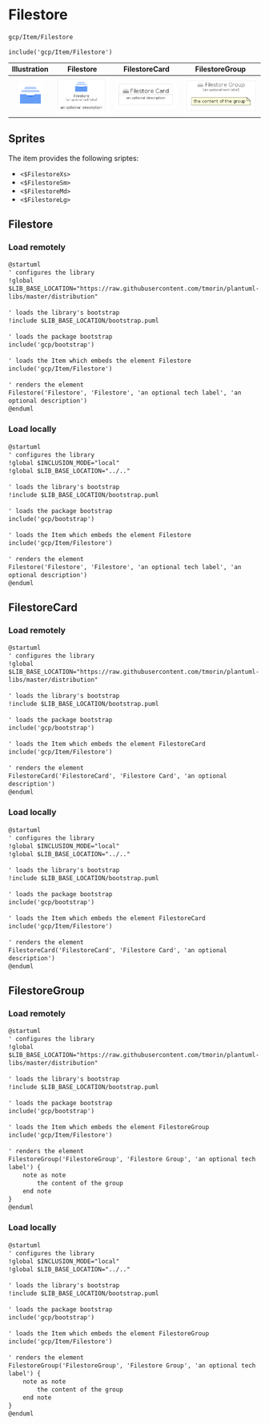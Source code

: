 # Filestore


```text
gcp/Item/Filestore
```

```text
include('gcp/Item/Filestore')
```



| Illustration | Filestore | FilestoreCard | FilestoreGroup |
| :---: | :---: | :---: | :---: |
| ![illustration for Illustration](../../gcp/Item/Filestore.png) | ![illustration for Filestore](../../gcp/Item/Filestore.Local.png) | ![illustration for FilestoreCard](../../gcp/Item/FilestoreCard.Local.png) | ![illustration for FilestoreGroup](../../gcp/Item/FilestoreGroup.Local.png) |



## Sprites
The item provides the following sriptes:

- `<$FilestoreXs>`
- `<$FilestoreSm>`
- `<$FilestoreMd>`
- `<$FilestoreLg>`





## Filestore

### Load remotely
```plantuml
@startuml
' configures the library
!global $LIB_BASE_LOCATION="https://raw.githubusercontent.com/tmorin/plantuml-libs/master/distribution"

' loads the library's bootstrap
!include $LIB_BASE_LOCATION/bootstrap.puml

' loads the package bootstrap
include('gcp/bootstrap')

' loads the Item which embeds the element Filestore
include('gcp/Item/Filestore')

' renders the element
Filestore('Filestore', 'Filestore', 'an optional tech label', 'an optional description')
@enduml
```

### Load locally
```plantuml
@startuml
' configures the library
!global $INCLUSION_MODE="local"
!global $LIB_BASE_LOCATION="../.."

' loads the library's bootstrap
!include $LIB_BASE_LOCATION/bootstrap.puml

' loads the package bootstrap
include('gcp/bootstrap')

' loads the Item which embeds the element Filestore
include('gcp/Item/Filestore')

' renders the element
Filestore('Filestore', 'Filestore', 'an optional tech label', 'an optional description')
@enduml
```

## FilestoreCard

### Load remotely
```plantuml
@startuml
' configures the library
!global $LIB_BASE_LOCATION="https://raw.githubusercontent.com/tmorin/plantuml-libs/master/distribution"

' loads the library's bootstrap
!include $LIB_BASE_LOCATION/bootstrap.puml

' loads the package bootstrap
include('gcp/bootstrap')

' loads the Item which embeds the element FilestoreCard
include('gcp/Item/Filestore')

' renders the element
FilestoreCard('FilestoreCard', 'Filestore Card', 'an optional description')
@enduml
```

### Load locally
```plantuml
@startuml
' configures the library
!global $INCLUSION_MODE="local"
!global $LIB_BASE_LOCATION="../.."

' loads the library's bootstrap
!include $LIB_BASE_LOCATION/bootstrap.puml

' loads the package bootstrap
include('gcp/bootstrap')

' loads the Item which embeds the element FilestoreCard
include('gcp/Item/Filestore')

' renders the element
FilestoreCard('FilestoreCard', 'Filestore Card', 'an optional description')
@enduml
```

## FilestoreGroup

### Load remotely
```plantuml
@startuml
' configures the library
!global $LIB_BASE_LOCATION="https://raw.githubusercontent.com/tmorin/plantuml-libs/master/distribution"

' loads the library's bootstrap
!include $LIB_BASE_LOCATION/bootstrap.puml

' loads the package bootstrap
include('gcp/bootstrap')

' loads the Item which embeds the element FilestoreGroup
include('gcp/Item/Filestore')

' renders the element
FilestoreGroup('FilestoreGroup', 'Filestore Group', 'an optional tech label') {
    note as note
        the content of the group
    end note
}
@enduml
```

### Load locally
```plantuml
@startuml
' configures the library
!global $INCLUSION_MODE="local"
!global $LIB_BASE_LOCATION="../.."

' loads the library's bootstrap
!include $LIB_BASE_LOCATION/bootstrap.puml

' loads the package bootstrap
include('gcp/bootstrap')

' loads the Item which embeds the element FilestoreGroup
include('gcp/Item/Filestore')

' renders the element
FilestoreGroup('FilestoreGroup', 'Filestore Group', 'an optional tech label') {
    note as note
        the content of the group
    end note
}
@enduml
```

